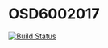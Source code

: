 # OSD6002017
[![Build Status](https://travis-ci.org/raygervais/OSD6002017.svg?branch=master)](https://travis-ci.org/raygervais/OSD6002017)
